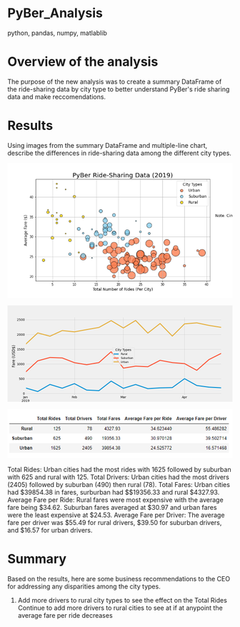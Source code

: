 # PyBer_Analysis
python, pandas, numpy, matlablib

# Overview of the analysis
The purpose of the new analysis was to create a summary DataFrame of the ride-sharing data by city type to better understand PyBer's ride sharing data and make reccomendations. 

# Results
Using images from the summary DataFrame and multiple-line chart, describe the differences in ride-sharing data among the different city types.

![alt text](https://github.com/kmfriesen/PyBer_Analysis/blob/main/Fig1.png)

![alt text](https://github.com/kmfriesen/PyBer_Analysis/blob/main/PyBer_fare_summary.png)

![alt text](https://github.com/kmfriesen/PyBer_Analysis/blob/main/Summary%20stats.PNG)

Total Rides:
Urban cities had the most rides with 1625 followed by suburban with 625 and rural with 125.
Total Drivers:
Urban cities had the most drivers (2405) followed by suburban (490) then rural (78).
Total Fares:
Urban cities had $39854.38 in fares, surburban had $$19356.33 and rural $4327.93.
Average Fare per Ride:
Rural fares were most expensive with the average fare being $34.62. Suburban fares averaged at $30.97 and urban fares were the least expensive at $24.53.
Average Fare per Driver:
The average fare per driver was $55.49 for rural drivers, $39.50 for suburban drivers, and $16.57 for urban drivers. 

# Summary
Based on the results, here are some business recommendations to the CEO for addressing any disparities among the city types.
1.  Add more drivers to rural city types to see the effect on the Total Rides
Continue to add more drivers to rural cities to see at if at anypoint the average fare per ride decreases
